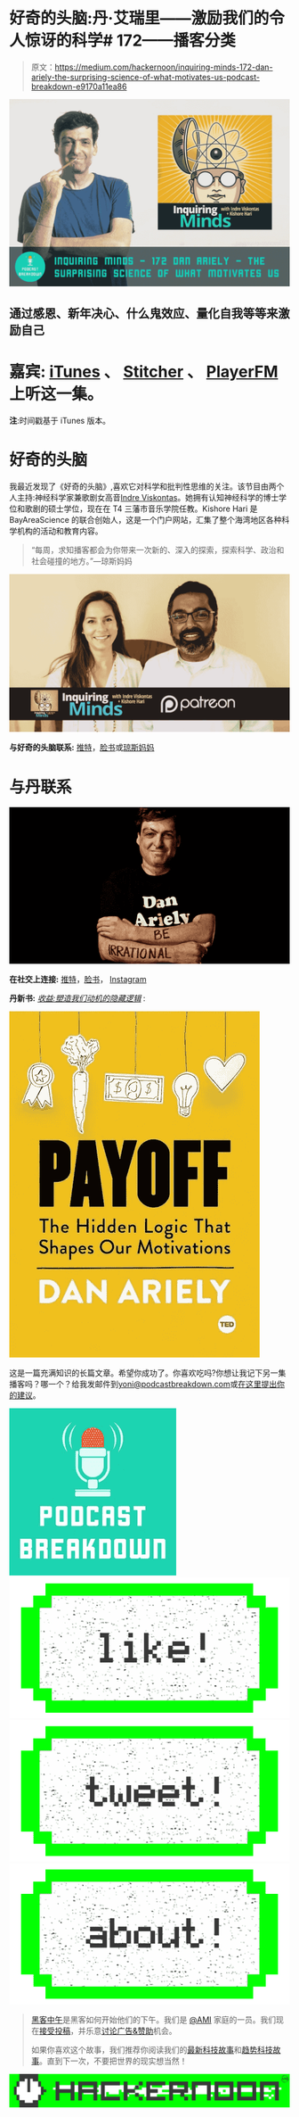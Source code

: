 # 好奇的头脑:丹·艾瑞里——激励我们的令人惊讶的科学# 172——播客分类

> 原文：<https://medium.com/hackernoon/inquiring-minds-172-dan-ariely-the-surprising-science-of-what-motivates-us-podcast-breakdown-e9170a11ea86>

![](img/cb5729aa86ef62cdea280a50cad22351.png)

## 通过感恩、新年决心、什么鬼效应、量化自我等等来激励自己

# 嘉宾: [iTunes](https://medium.com/u/802fc93f66b2#) 、 [Stitcher](http://www.stitcher.com/podcast/mother-jones/inquiring-minds/e/172-dan-ariely-the-surprising-science-of-what-motivates-us-49562615) 、 [PlayerFM](https://player.fm/series/inquiring-minds/172-dan-ariely-the-surprising-science-of-what-motivates-us) 上听这一集。

**注**:时间戳基于 iTunes 版本。

# 好奇的头脑

我最近发现了《好奇的头脑》,喜欢它对科学和批判性思维的关注。该节目由两个人主持:神经科学家兼歌剧女高音[Indre Viskontas](https://en.wikipedia.org/wiki/Soprano)。她拥有认知神经科学的博士学位和歌剧的硕士学位，现在在 T4 三藩市音乐学院任教。Kishore Hari 是 BayAreaScience 的联合创始人，这是一个门户网站，汇集了整个海湾地区各种科学机构的活动和教育内容。

> “每周，求知播客都会为你带来一次新的、深入的探索，探索科学、政治和社会碰撞的地方。”—琼斯妈妈

[![](img/95a9b805735a9e50afba56a1efecb9df.png)](http://www.motherjones.com/category/secondary-tags/inquiring-minds)

**与好奇的头脑联系:** [推特](https://twitter.com/inquiringshow)，[脸书](https://www.facebook.com/inquiringmindspodcast/)或[琼斯妈妈](http://www.motherjones.com/category/secondary-tags/inquiring-minds)

# 与丹联系

![](img/80104840fa6fed0eb3b3bdf36b960724.png)

**在社交上连接:** [推特](https://twitter.com/danariely)，[脸书](https://www.facebook.com/dan.ariely)， [Instagram](https://www.instagram.com/danariely/)

**丹新书:** [*收益:塑造我们动机的隐藏逻辑*](http://amzn.to/2pBUacJ) :

[![](img/8ee864b19a92fbafe5dad664fbab9108.png)](http://amzn.to/2pBUacJ)

这是一篇充满知识的长篇文章。希望你成功了。你喜欢吃吗?你想让我记下另一集播客吗？哪一个？给我发邮件到[yoni@podcastbreakdown.com](mailto:yoni@podcastbreakdown.com)或[在这里提出你的建议](http://www.upvoter.co/tallies/hiorb4ja)。

[![](img/7ebdc8d59dd3d2c4c5d49a2d99eacd41.png)](https://podcastbreakdown.com/)[![](img/50ef4044ecd4e250b5d50f368b775d38.png)](http://bit.ly/HackernoonFB)[![](img/979d9a46439d5aebbdcdca574e21dc81.png)](https://goo.gl/k7XYbx)[![](img/2930ba6bd2c12218fdbbf7e02c8746ff.png)](https://goo.gl/4ofytp)

> [黑客中午](http://bit.ly/Hackernoon)是黑客如何开始他们的下午。我们是 [@AMI](http://bit.ly/atAMIatAMI) 家庭的一员。我们现在[接受投稿](http://bit.ly/hackernoonsubmission)，并乐意[讨论广告&赞助](mailto:partners@amipublications.com)机会。
> 
> 如果你喜欢这个故事，我们推荐你阅读我们的[最新科技故事](http://bit.ly/hackernoonlatestt)和[趋势科技故事](https://hackernoon.com/trending)。直到下一次，不要把世界的现实想当然！

![](img/be0ca55ba73a573dce11effb2ee80d56.png)